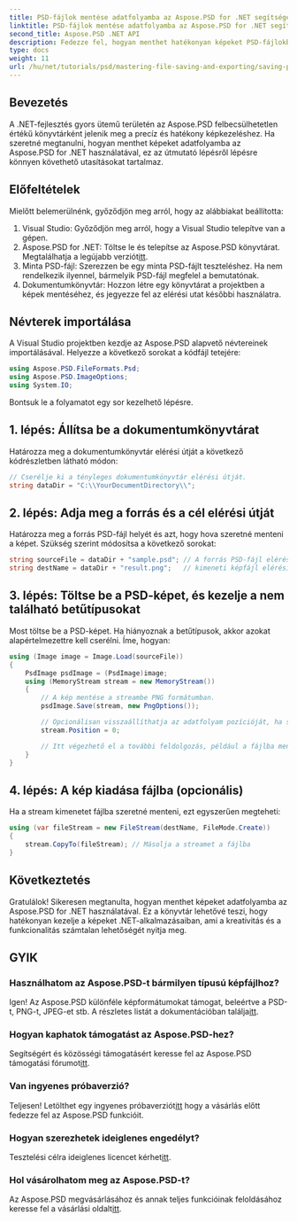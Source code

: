 ```yaml
---
title: PSD-fájlok mentése adatfolyamba az Aspose.PSD for .NET segítségével
linktitle: PSD-fájlok mentése adatfolyamba az Aspose.PSD for .NET segítségével
second_title: Aspose.PSD .NET API
description: Fedezze fel, hogyan menthet hatékonyan képeket PSD-fájlokból adatfolyamba az Aspose.PSD for .NET segítségével. Ez az átfogó, lépésenkénti útmutató lefedi az előfeltételeket, kódokat és technikákat.
type: docs
weight: 11
url: /hu/net/tutorials/psd/mastering-file-saving-and-exporting/saving-psd-files-to-streams/
---
```

## Bevezetés

A .NET-fejlesztés gyors ütemű területén az Aspose.PSD felbecsülhetetlen értékű könyvtárként jelenik meg a precíz és hatékony képkezeléshez. Ha szeretné megtanulni, hogyan menthet képeket adatfolyamba az Aspose.PSD for .NET használatával, ez az útmutató lépésről lépésre könnyen követhető utasításokat tartalmaz.

## Előfeltételek

Mielőtt belemerülnénk, győződjön meg arról, hogy az alábbiakat beállította:

1. Visual Studio: Győződjön meg arról, hogy a Visual Studio telepítve van a gépen.
2.  Aspose.PSD for .NET: Töltse le és telepítse az Aspose.PSD könyvtárat. Megtalálhatja a legújabb verziót[itt](https://releases.aspose.com/psd/net/).
3. Minta PSD-fájl: Szerezzen be egy minta PSD-fájlt teszteléshez. Ha nem rendelkezik ilyennel, bármelyik PSD-fájl megfelel a bemutatónak.
4. Dokumentumkönyvtár: Hozzon létre egy könyvtárat a projektben a képek mentéséhez, és jegyezze fel az elérési utat későbbi használatra.

## Névterek importálása

A Visual Studio projektben kezdje az Aspose.PSD alapvető névtereinek importálásával. Helyezze a következő sorokat a kódfájl tetejére:

```csharp
using Aspose.PSD.FileFormats.Psd;
using Aspose.PSD.ImageOptions;
using System.IO;
```

Bontsuk le a folyamatot egy sor kezelhető lépésre.

## 1. lépés: Állítsa be a dokumentumkönyvtárat

Határozza meg a dokumentumkönyvtár elérési útját a következő kódrészletben látható módon:

```csharp
// Cserélje ki a tényleges dokumentumkönyvtár elérési útját.
string dataDir = "C:\\YourDocumentDirectory\\";
```

## 2. lépés: Adja meg a forrás és a cél elérési útját

Határozza meg a forrás PSD-fájl helyét és azt, hogy hova szeretné menteni a képet. Szükség szerint módosítsa a következő sorokat:

```csharp
string sourceFile = dataDir + "sample.psd"; // A forrás PSD-fájl elérési útja
string destName = dataDir + "result.png";   // kimeneti képfájl elérési útja
```

## 3. lépés: Töltse be a PSD-képet, és kezelje a nem található betűtípusokat

Most töltse be a PSD-képet. Ha hiányoznak a betűtípusok, akkor azokat alapértelmezettre kell cserélni. Íme, hogyan:

```csharp
using (Image image = Image.Load(sourceFile))
{
    PsdImage psdImage = (PsdImage)image;
    using (MemoryStream stream = new MemoryStream())
    {
        // A kép mentése a streambe PNG formátumban.
        psdImage.Save(stream, new PngOptions());

        // Opcionálisan visszaállíthatja az adatfolyam pozícióját, ha szükséges
        stream.Position = 0;

        // Itt végezhető el a további feldolgozás, például a fájlba mentés vagy a hálózaton keresztüli küldés.
    }
}
```

## 4. lépés: A kép kiadása fájlba (opcionális)

Ha a stream kimenetet fájlba szeretné menteni, ezt egyszerűen megteheti:

```csharp
using (var fileStream = new FileStream(destName, FileMode.Create))
{
    stream.CopyTo(fileStream); // Másolja a streamet a fájlba
}
```

## Következtetés

Gratulálok! Sikeresen megtanulta, hogyan menthet képeket adatfolyamba az Aspose.PSD for .NET használatával. Ez a könyvtár lehetővé teszi, hogy hatékonyan kezelje a képeket .NET-alkalmazásaiban, ami a kreativitás és a funkcionalitás számtalan lehetőségét nyitja meg.

## GYIK

### Használhatom az Aspose.PSD-t bármilyen típusú képfájlhoz?
Igen! Az Aspose.PSD különféle képformátumokat támogat, beleértve a PSD-t, PNG-t, JPEG-et stb. A részletes listát a dokumentációban találja[itt](https://reference.aspose.com/psd/net/).

### Hogyan kaphatok támogatást az Aspose.PSD-hez?
 Segítségért és közösségi támogatásért keresse fel az Aspose.PSD támogatási fórumot[itt](https://forum.aspose.com/c/psd/34).

### Van ingyenes próbaverzió?
 Teljesen! Letölthet egy ingyenes próbaverziót[itt](https://releases.aspose.com/) hogy a vásárlás előtt fedezze fel az Aspose.PSD funkcióit.

### Hogyan szerezhetek ideiglenes engedélyt?
 Tesztelési célra ideiglenes licencet kérhet[itt](https://purchase.conholdate.com/temporary-license/).

### Hol vásárolhatom meg az Aspose.PSD-t?
 Az Aspose.PSD megvásárlásához és annak teljes funkcióinak feloldásához keresse fel a vásárlási oldalt[itt](https://purchase.conholdate.com/buy).